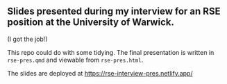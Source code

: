 ## Slides presented during my interview for an RSE position at the University of Warwick.

(I got the job!)

This repo could do with some tidying. The final presentation is written in `rse-pres.qmd` and viewable from `rse-pres.html`.

The slides are deployed at <https://rse-interview-pres.netlify.app/>
